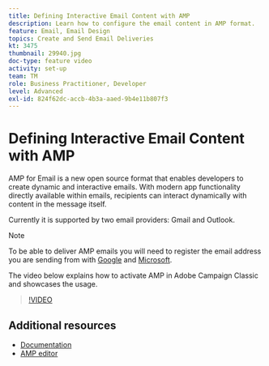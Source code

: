 ```yaml
---
title: Defining Interactive Email Content with AMP
description: Learn how to configure the email content in AMP format.
feature: Email, Email Design
topics: Create and Send Email Deliveries
kt: 3475
thumbnail: 29940.jpg
doc-type: feature video
activity: set-up
team: TM
role: Business Practitioner, Developer
level: Advanced
exl-id: 824f62dc-accb-4b3a-aaed-9b4e11b807f3
---
```

# Defining Interactive Email Content with AMP

AMP for Email is a new open source format that enables developers to create dynamic and interactive emails. With modern app functionality directly available within emails, recipients can interact dynamically with content in the message itself.

Currently it is supported by two email providers: Gmail and Outlook.

>[!NOTE]
>
>To be able to deliver AMP emails you will need to register the email address you are sending from with [Google](https://developers.google.com/gmail/ampemail/register) and [Microsoft](https://docs.microsoft.com/en-us/outlook/amphtml/register-outlook).

The video below explains how to activate AMP in Adobe Campaign Classic and showcases the usage.

>[!VIDEO](https://video.tv.adobe.com/v/29940?quality=12&learn=on)

## Additional resources

* [Documentation](https://docs.adobe.com/content/help/en/campaign-classic/using/sending-messages/sending-emails/defining-the-email-content.html)
* [AMP editor](https://playground.amp.dev/)
